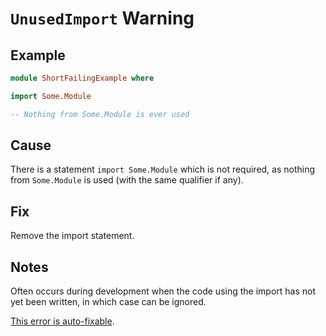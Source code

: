 # `UnusedImport` Warning

## Example

```purescript
module ShortFailingExample where

import Some.Module

-- Nothing from Some.Module is ever used
```

## Cause

There is a statement `import Some.Module` which is not required, as nothing from `Some.Module` is used (with the same qualifier if any).

## Fix

Remove the import statement.

## Notes

Often occurs during development when the code using the import has not yet been written, in which case can be ignored.

[This error is auto-fixable](../guides/Error-Suggestions.md).
